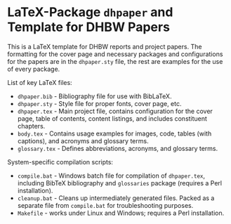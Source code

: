 # LaTeX-Package `dhpaper` and Template for DHBW Papers

This is a LaTeX template for DHBW reports and project papers.
The formatting for the cover page and necessary packages and configurations for the papers are in the `dhpaper.sty` file, the rest are examples for the use of every package.

List of key LaTeX files:

* `dhpaper.bib` - Bibliography file for use with BibLaTeX.
* `dhpaper.sty` - Style file for proper fonts, cover page, etc.
* `dhpaper.tex` - Main project file, contains configuration for the cover page, table of contents, content listings, and includes constituent chapters.
* `body.tex` - Contains usage examples for images, code, tables (with captions), and acronyms and glossary terms.
* `glossary.tex` - Defines abbreviations, acronyms, and glossary terms.

System-specific compilation scripts:

* `compile.bat` - Windows batch file for compilation of `dhpaper.tex`, including BibTeX bibliography and `glossaries` package (requires a Perl installation).
* `cleanup.bat` - Cleans up intermediately generated files. Packed as a separate file from `compile.bat` for troubleshooting purposes.
* `Makefile` - works under Linux and Windows; requires a Perl installation.
